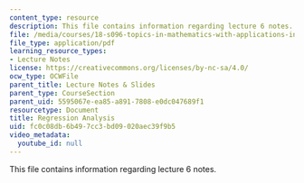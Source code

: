 ```yaml
---
content_type: resource
description: This file contains information regarding lecture 6 notes.
file: /media/courses/18-s096-topics-in-mathematics-with-applications-in-finance-fall-2013/fc0c08db6b497cc3bd09020aec39f9b5_MIT18_S096F13_lecnote6.pdf
file_type: application/pdf
learning_resource_types:
- Lecture Notes
license: https://creativecommons.org/licenses/by-nc-sa/4.0/
ocw_type: OCWFile
parent_title: Lecture Notes & Slides
parent_type: CourseSection
parent_uid: 5595067e-ea85-a891-7808-e0dc047689f1
resourcetype: Document
title: Regression Analysis
uid: fc0c08db-6b49-7cc3-bd09-020aec39f9b5
video_metadata:
  youtube_id: null
---
```

This file contains information regarding lecture 6 notes.